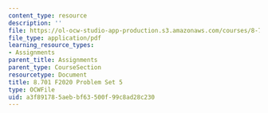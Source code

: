 ```yaml
---
content_type: resource
description: ''
file: https://ol-ocw-studio-app-production.s3.amazonaws.com/courses/8-701-introduction-to-nuclear-and-particle-physics-fall-2020/a3f891785aebbf63500f99c8ad28c230_MIT8_701F20_pset5.pdf
file_type: application/pdf
learning_resource_types:
- Assignments
parent_title: Assignments
parent_type: CourseSection
resourcetype: Document
title: 8.701 F2020 Problem Set 5
type: OCWFile
uid: a3f89178-5aeb-bf63-500f-99c8ad28c230
---
```

